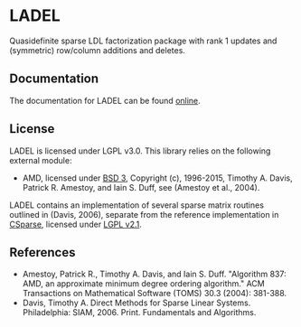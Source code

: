 # LADEL
Quasidefinite sparse LDL factorization package with rank 1 updates and (symmetric) row/column additions and deletes. 

## Documentation

The documentation for LADEL can be found [online](https://benny44.github.io/LADEL/).

## License

LADEL is licensed under LGPL v3.0. This library relies on the following external module:
* AMD, licensed under [BSD 3](https://github.com/Benny44/LADEL/blob/master/amd/License.txt), Copyright (c), 1996-2015, Timothy A. Davis, Patrick R. Amestoy, and Iain S. Duff, see (Amestoy et al., 2004).

LADEL contains an implementation of several sparse matrix routines outlined in (Davis, 2006), separate from the reference implementation in [CSparse](https://github.com/DrTimothyAldenDavis/SuiteSparse/tree/master/CSparse), licensed under [LGPL v2.1](https://github.com/DrTimothyAldenDavis/SuiteSparse/blob/master/CSparse/Doc/License.txt).

## References
* Amestoy, Patrick R., Timothy A. Davis, and Iain S. Duff. "Algorithm 837: AMD, an approximate minimum degree ordering algorithm." ACM Transactions on Mathematical Software (TOMS) 30.3 (2004): 381-388.
* Davis, Timothy A. Direct Methods for Sparse Linear Systems. Philadelphia: SIAM, 2006. Print. Fundamentals and Algorithms.

